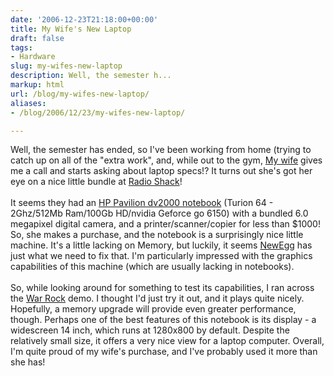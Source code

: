 ```yaml
---
date: '2006-12-23T21:18:00+00:00'
title: My Wife's New Laptop
draft: false
tags:
- Hardware
slug: my-wifes-new-laptop
description: Well, the semester h...
markup: html
url: /blog/my-wifes-new-laptop/
aliases:
- /blog/2006/12/23/my-wifes-new-laptop/

---
```


Well, the semester has ended, so I've been working from home (trying to catch up on all of the "extra work", and, while out to the gym, <a href="http://rosemarie.name">My wife</a> gives me a call and starts asking about laptop specs!?  It turns out she's got her eye on a nice little bundle at <a href="http://www.radioshack.com">Radio Shack</a>!<br /><br />It seems they had an <a href="http://hp.com">HP Pavilion dv2000 notebook</a> (Turion 64 - 2Ghz/512Mb Ram/100Gb HD/nvidia Geforce go 6150) with a bundled 6.0 megapixel digital camera, and a printer/scanner/copier for less than $1000!  So, she makes a purchase, and the notebook is a surprisingly nice little machine.  It's a little lacking on Memory, but luckily, it seems <a href="http://newegg.com">NewEgg</a> has just what we need to fix that.  I'm particularly impressed with the graphics capabilities of this machine (which are usually lacking in notebooks).  <br /><br />So, while looking around for something to test its capabilities, I ran across the <a href="http://www.warrock.net/">War Rock</a> demo.  I thought I'd just try it out, and it plays quite nicely.  Hopefully, a memory upgrade will provide even greater performance, though. Perhaps one of the best features of this notebook is its display - a widescreen 14 inch, which runs at 1280x800 by default. Despite the relatively small size, it offers a very nice view for a laptop computer.  Overall, I'm quite proud of my wife's purchase, and I've probably used it more than she has!<div class="blogger-post-footer"><img width='1' height='1' src='https://blogger.googleusercontent.com/tracker/4123748873183487963-6359139082435247171?l=bradmontgomery.blogspot.com' alt='' /></div>